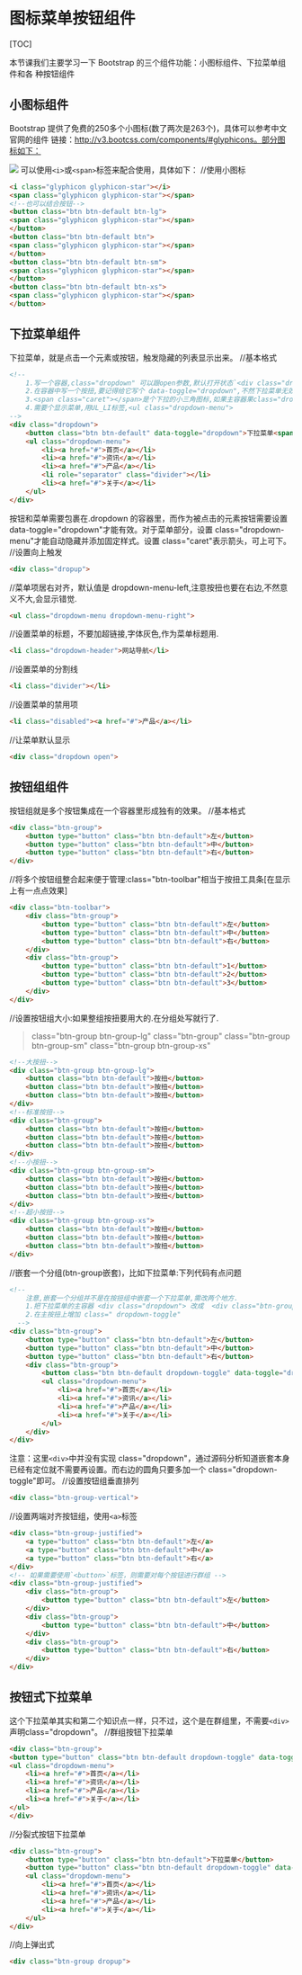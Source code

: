 # 图标菜单按钮组件
[TOC]


本节课我们主要学习一下 Bootstrap 的三个组件功能：小图标组件、下拉菜单组件和各
种按钮组件
## 小图标组件
Bootstrap 提供了免费的250多个小图标(数了两次是263个)，具体可以参考中文官网的组件
链接：http://v3.bootcss.com/components/#glyphicons。部分图标如下：

![](./_image/2018-05-10-20-20-48.jpg)
可以使用`<i>`或`<span>`标签来配合使用，具体如下：
//使用小图标
```html
<i class="glyphicon glyphicon-star"></i>
<span class="glyphicon glyphicon-star"></span>
<!--也可以结合按钮-->
<button class="btn btn-default btn-lg">
<span class="glyphicon glyphicon-star"></span>
</button>
<button class="btn btn-default btn">
<span class="glyphicon glyphicon-star"></span>
</button>
<button class="btn btn-default btn-sm">
<span class="glyphicon glyphicon-star"></span>
</button>
<button class="btn btn-default btn-xs">
<span class="glyphicon glyphicon-star"></span>
</button>
```

## 下拉菜单组件
下拉菜单，就是点击一个元素或按钮，触发隐藏的列表显示出来。
//基本格式
```html
<!--
	1.写一个容器,class="dropdown" 可以跟open参数,默认打开状态`<div class="dropdown open">,也可以向上展开,class="dropup"
	2.在容器中写一个按扭,要记得给它写个 data-toggle="dropdown",不然下拉菜单无效
	3.<span class="caret"></span>是个下拉的小三角图标,如果主容器果class="dropup",则它自动向上显示.
	4.需要个显示菜单,用UL_LI标签,<ul class="dropdown-menu">
-->
<div class="dropdown">
    <button class="btn btn-default" data-toggle="dropdown">下拉菜单<span class="caret"></span></button>
    <ul class="dropdown-menu">
        <li><a href="#">首页</a></li>
        <li><a href="#">资讯</a></li>
        <li><a href="#">产品</a></li>
        <li role="separator" class="divider"></li>
        <li><a href="#">关于</a></li>
    </ul>
</div>
```
按钮和菜单需要包裹在.dropdown 的容器里，而作为被点击的元素按钮需要设置data-toggle="dropdown"才能有效。对于菜单部分，设置 class="dropdown-menu"才能自动隐藏并添加固定样式。设置 class="caret"表示箭头，可上可下。
//设置向上触发
```html
<div class="dropup">
```
//菜单项居右对齐，默认值是 dropdown-menu-left,注意按扭也要在右边,不然意义不大,会显示错觉.
```html
<ul class="dropdown-menu dropdown-menu-right">
```
//设置菜单的标题，不要加超链接,字体灰色,作为菜单标题用.
```html
<li class="dropdown-header">网站导航</li>
```
//设置菜单的分割线
```html
<li class="divider"></li>
```
//设置菜单的禁用项
```html
<li class="disabled"><a href="#">产品</a></li>
```
//让菜单默认显示
```html
<div class="dropdown open">
```

## 按钮组组件
按钮组就是多个按钮集成在一个容器里形成独有的效果。
//基本格式
```html
<div class="btn-group">
	<button type="button" class="btn btn-default">左</button>
	<button type="button" class="btn btn-default">中</button>
	<button type="button" class="btn btn-default">右</button>
</div>
```
//将多个按钮组整合起来便于管理:class="btn-toolbar"相当于按扭工具条[在显示上有一点点效果]
```html
<div class="btn-toolbar">
	<div class="btn-group">
		<button type="button" class="btn btn-default">左</button>
		<button type="button" class="btn btn-default">中</button>
		<button type="button" class="btn btn-default">右</button>
	</div>
	<div class="btn-group">
		<button type="button" class="btn btn-default">1</button>
		<button type="button" class="btn btn-default">2</button>
		<button type="button" class="btn btn-default">3</button>
	</div>
</div>
```
//设置按钮组大小:如果整组按扭要用大的.在分组处写就行了.
> class="btn-group btn-group-lg"
> class="btn-group"
> class="btn-group btn-group-sm"
> class="btn-group btn-group-xs"
```html
<!--大按扭-->
<div class="btn-group btn-group-lg">
	<button class="btn btn-default">按扭</button>
	<button class="btn btn-default">按扭</button>
	<button class="btn btn-default">按扭</button>
</div>
<!--标准按扭-->
<div class="btn-group">
	<button class="btn btn-default">按扭</button>
	<button class="btn btn-default">按扭</button>
	<button class="btn btn-default">按扭</button>
</div>
<!--小按扭-->
<div class="btn-group btn-group-sm">
	<button class="btn btn-default">按扭</button>
	<button class="btn btn-default">按扭</button>
	<button class="btn btn-default">按扭</button>
</div>
<!--超小按扭-->
<div class="btn-group btn-group-xs">
	<button class="btn btn-default">按扭</button>
	<button class="btn btn-default">按扭</button>
	<button class="btn btn-default">按扭</button>			
</div>

```
//嵌套一个分组(btn-group嵌套)，比如下拉菜单:下列代码有点问题
```html
<!--
    注意,嵌套一个分组并不是在按扭组中嵌套一个下拉菜单,需改两个地方.
    1.把下拉菜单的主容器 <div class="dropdown"> 改成  <div class="btn-group">
    2.在主按扭上增加 class=" dropdown-toggle"
  -->
<div class="btn-group">
	<button type="button" class="btn btn-default">左</button>
	<button type="button" class="btn btn-default">中</button>
	<button type="button" class="btn btn-default">右</button>
	<div class="btn-group">
		<button class="btn btn-default dropdown-toggle" data-toggle="dropdown">下拉菜单<span class="caret"></span></button>
		<ul class="dropdown-menu">
			<li><a href="#">首页</a></li>
			<li><a href="#">资讯</a></li>
			<li><a href="#">产品</a></li>
			<li><a href="#">关于</a></li>
		</ul>
	</div>
</div>
```
注意：这里`<div>`中并没有实现 class="dropdown"，通过源码分析知道嵌套本身已经有定位就不需要再设置。而右边的圆角只要多加一个 class="dropdown-toggle"即可。
//设置按钮组垂直排列
```html
<div class="btn-group-vertical">
```
//设置两端对齐按钮组，使用`<a>`标签
```html
<div class="btn-group-justified">
    <a type="button" class="btn btn-default">左</a>
    <a type="button" class="btn btn-default">中</a>
    <a type="button" class="btn btn-default">右</a>
</div>
<!-- 如果需要使用`<button>`标签，则需要对每个按钮进行群组 -->
<div class="btn-group-justified">
	<div class="btn-group">
		<button type="button" class="btn btn-default">左</button>
	</div>
	<div class="btn-group">
		<button type="button" class="btn btn-default">中</button>
	</div>
	<div class="btn-group">
		<button type="button" class="btn btn-default">右</button>
	</div>
</div>
```

## 按钮式下拉菜单
这个下拉菜单其实和第二个知识点一样，只不过，这个是在群组里，不需要`<div>`声明class="dropdown"。
//群组按钮下拉菜单
```html
<div class="btn-group">
<button type="button" class="btn btn-default dropdown-toggle" data-toggle="dropdown">下拉菜单<span class="caret"></span></button>
<ul class="dropdown-menu">
    <li><a href="#">首页</a></li>
    <li><a href="#">资讯</a></li>
    <li><a href="#">产品</a></li>
    <li><a href="#">关于</a></li>
</ul>
</div>
```
//分裂式按钮下拉菜单
```html
<div class="btn-group">
	<button type="button" class="btn btn-default">下拉菜单</button>
	<button type="button" class="btn btn-default dropdown-toggle" data-toggle="dropdown"><span class="caret"></span></button>
	<ul class="dropdown-menu">
		<li><a href="#">首页</a></li>
		<li><a href="#">资讯</a></li>
		<li><a href="#">产品</a></li>
		<li><a href="#">关于</a></li>
	</ul>
</div>
```
//向上弹出式
```html
<div class="btn-group dropup">
```